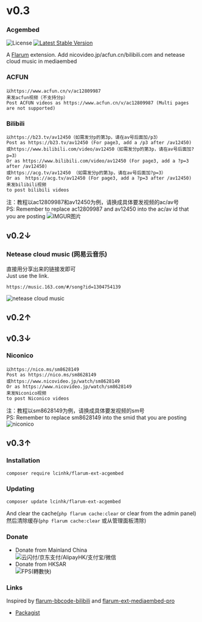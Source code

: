 # v0.3
### Acgembed  

![License](https://img.shields.io/badge/license-MIT-blue.svg) [![Latest Stable Version](https://img.shields.io/packagist/v/lcinhk/flarum-ext-acgembed.svg)](https://packagist.org/packages/lcinhk/flarum-ext-acgembed)

A [Flarum](http://flarum.org) extension. Add nicovideo.jp/acfun.cn/bilibili.com and netease cloud music in mediaembed
### ACFUN
```
以https://www.acfun.cn/v/ac12809987
来发acfun视频（不支持分p）
Post ACFUN videos as https://www.acfun.cn/v/ac12809987 (Multi pages are not supported)
```
### Bilibili
```
以https://b23.tv/av12450（如需发分p的第3p，请在av号后面加/p3）
Post as https://b23.tv/av12450 (For page3, add a /p3 after /av12450)
或https://www.bilibili.com/video/av12450（如需发分p的第3p，请在av号后面加?p=3）
Or as https://www.bilibili.com/video/av12450 (For page3, add a ?p=3 after /av12450)
或https://acg.tv/av12450 （如需发分p的第3p，请在av号后面加?p=3）
Or as  https://acg.tv/av12450 (For page3, add a ?p=3 after /av12450)
来发bilibili视频
to post bilibili videos
```
注：教程以ac12809987和av12450为例，请换成具体要发视频的ac/av号  
PS: Remember to replace ac12809987 and av12450 into the ac/av id that you are posting
![IMGUR图片](https://imgur.com/SCYqKOT.gif)
## v0.2↓
### Netease cloud music (网易云音乐)
直接用分享出来的链接发即可  
Just use the link.
```
https://music.163.com/#/song?id=1304754139
```
![netease cloud music](https://i.loli.net/2020/02/23/OebL9lnymQJjqGg.png)
## v0.2↑  
## v0.3↓
### Niconico
```
以https://nico.ms/sm8628149
Post as https://nico.ms/sm8628149
或https://www.nicovideo.jp/watch/sm8628149
Or as https://www.nicovideo.jp/watch/sm8628149
来发Niconico视频
to post Niconico videos
```
注：教程以sm8628149为例，请换成具体要发视频的sm号  
PS: Remember to replace sm8628149 into the smid that you are posting
![niconico](https://i.loli.net/2020/03/07/TidMqfQLxIDGA7S.png)
## v0.3↑  
### Installation  
```sh
composer require lcinhk/flarum-ext-acgembed
```
### Updating
```sh
composer update lcinhk/flarum-ext-acgembed
```
And clear the cache(`php flarum cache:clear` or clear from the admin panel)
然后清除缓存(`php flarum cache:clear` 或从管理面板清除)
### Donate
- Donate from Mainland China  
![云闪付/京东支付/AlipayHK/支付宝/微信](https://i.loli.net/2020/02/16/psaBu6RIWlfLvY7.png)
- Donate from HKSAR  
![FPS(轉數快)](https://i.loli.net/2020/02/24/TrR8ZY2VsthAmUl.png)
### Links
Inspired by [flarum-bbcode-bilibili](https://github.com/pluveto/flarum-bbcode-bilibili) and [flarum-ext-mediaembed-pro](https://github.com/FlarumChina/flarum-ext-mediaembed-pro)
- [Packagist](https://packagist.org/packages/lcinhk/flarum-ext-acgembed)
